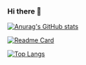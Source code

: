 ### Hi there 👋

[![Anurag's GitHub stats](https://github-readme-stats.vercel.app/api?username=anupam2020)](https://github.com/anuraghazra/github-readme-stats)

[![Readme Card](https://github-readme-stats.vercel.app/api/pin/?username=anupam2020&repo=APKFiles)](https://github.com/anuraghazra/github-readme-stats)

[![Top Langs](https://github-readme-stats.vercel.app/api/top-langs/?username=anupam2020&layout=compact)](https://github.com/anuraghazra/github-readme-stats)
